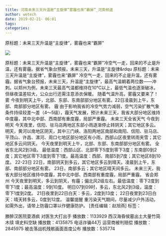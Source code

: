 ```yaml
---
title: 河南未来三天升温是“主旋律”雾霾也来“霸屏”_河南频道
author: wetech
date: 2019-02-21- 06:01
tags: 
categories: 
---
```

原标题：未来三天升温是“主旋律”，雾霾也来“霸屏”
<!-- more -->
                
<img align="center" border="0" src="http://p2.ifengimg.com/a/2016/0810/204c433878d5cf9size1_w16_h16.png" />
                
            
原标题：未来三天升温是“主旋律”，雾霾也来“霸屏”冷空气一走，回来的不止是升温，还有雾霾。据省气象台预报，未来三天，升温是“主旋律&rdqu
原标题：未来三天升温是“主旋律”，雾霾也来“霸屏”
冷空气一走，回来的不止是升温，还有雾霾。据省气象台预报，未来三天，升温是“主旋律”，最高气温朝着两位数——冲刺。以郑州为例，未来三天最高气温都维持在10℃以上，最低气温也逐渐破冰，但昼夜温差较大，公众出行还需注意添衣保暖。
随着气温升高，雾霾又要来了！
雾
今夜到明天上午，北部、东部、东南部部分地区有雾。22日凌晨到上午，东部、南部部分地区有雾。
霾
由于影响我省的冷空气势力减弱，空气污染扩散气象条件持续较差～差（4～5级），霾天气发展，预计未来三天，我省大部分地区维持中度霾，其中北中部、西南部有重度霾，局部严重霾。
未来三天全省天气
今夜到明天
今天夜里，信阳、驻马店两地区东部小雨逐渐停止转阴天；其它地区多云。明天，黄河以南地区阴天，其中三门峡、洛阳两地区南部和南阳、信阳、驻马店、平顶山、许昌、漯河、周口七地区部分地区有小雨，西部山区夜里转雨夹雪；其它地区多云间阴天。
今天夜里到明天上午，北部、东部、东南部部分地区有雾。
全省东北风2到3级。
最低温度：西部山区、北部零下5度到零下3度；东南部0到2度；其它地区零下3度到零下1度。最高温度：西部、南部5到7度；其它地区8到10度。
22-23日
22日，南部阴天到多云，其它地区多云到晴天。凌晨到上午，东部、南部部分地区有雾。
23日，南部多云；其它地区晴天间多云。
未来三天，我省大部分地区维持中度霾，其中北中部、西南部有重度霾，局部严重霾。
省会郑州
今天夜里到明天，多云到阴天，有霾；偏北风2级左右。最低温度：零下2度到零下1度；最高温度：9到10度。
明日07到09时，多云，东北风2到3级，温度：零下1度到2度。
21日夜里到22日白天：多云，2度到13度；
22日夜里到23日白天：晴天转多云，0度到12度。
温馨提醒
重污染天气期间，尽量减少户外活动，如需外出，请带上防霾口罩以作健康防护。
[责任编辑：赵旭燕]
标签：
 
             
滕醉汉医院耍酒疯 对医生大打出手
播放数：1133929
西汉海昏侯墓出土大量竹简木牍 填史料空缺
播放数：4135875
电话诈骗44万 运营商被判赔偿
播放数：2845975
被击落战机残骸画面首度公布
播放数：535774
